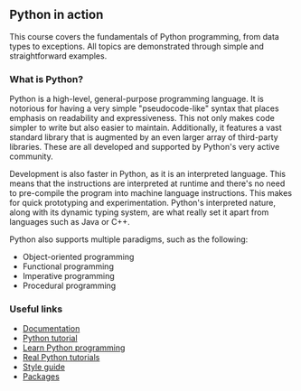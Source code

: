 ## Python in action

This course covers the fundamentals of Python programming, from data types to
exceptions. All topics are demonstrated through simple and straightforward
examples.

### What is Python?

Python is a high-level, general-purpose programming language. It is notorious
for having a very simple "pseudocode-like" syntax that places emphasis on
readability and expressiveness. This not only makes code simpler to write but
also easier to maintain. Additionally, it features a vast standard library that
is augmented by an even larger array of third-party libraries. These are all
developed and supported by Python's very active community.

Development is also faster in Python, as it is an interpreted language. This
means that the instructions are interpreted at runtime and there's no need to
pre-compile the program into machine language instructions. This makes for
quick prototyping and experimentation. Python's interpreted nature, along with
its dynamic typing system, are what really set it apart from languages such as
Java or C++.

Python also supports multiple paradigms, such as the following:

- Object-oriented programming
- Functional programming
- Imperative programming
- Procedural programming

### Useful links

- [Documentation](https://docs.python.org/3/index.html)
- [Python tutorial](https://www.pythontutorial.net/)
- [Learn Python programming](https://www.programiz.com/python-programming)
- [Real Python tutorials](https://realpython.com/)
- [Style guide](https://www.python.org/dev/peps/pep-0008/)
- [Packages](https://pypi.org/)
